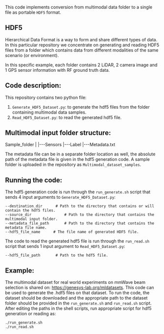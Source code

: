 This code implements conversion from multimodal data folder to a single file as portable `HDF5` format.

## HDF5
Hierarchical Data Format is a way to form and share different types of data. In this particular repository we concentrate on generating and reading HDF5 files from a folder which contains data from different modalities of the same scenario (or environment).

In this specific example, each folder contains 2 LiDAR, 2 camera image and 1 GPS sensor information with RF ground truth data.

## Code description:

This repository contains two python file:

1. `Generate_HDF5_Dataset.py`: to generate the hdf5 files from the folder containing multimodal data samples.
2. `Read_HDF5_Dataset.py`: to read the generated hdf5 file.


## Multimodal input folder structure:

Sample_folder
	|
	|---Sensors
	|---Label
	|---Metadata.txt

The metadata file can be in a separate folder location as well, the absolute path of the metadata file is given in the hdf5 generation code. A sample folder is uploaded in the repository as `Multimodal_dataset_samples`.


## Running the code:

The hdf5 generation code is run through the `run_generate.sh` script that sends 4 input arguments to `Generate_HDF5_Dataset.py`: 

    --destination_dir      # Path to the directory that contains or will contain the hdf5 files.
    --source_dir	           # Path to the directory that contains the multimodal input folder.
    --metadata_file_path       # Path to the directory that contains the metadata file name.
    --hdf5_file_name      # The file name of generated HDF5 file.

The code to read the generated hdf5 file is run through the `run_read.sh` script that sends 1 input argument to `Read_HDF5_Dataset.py`: 

    --hdf5_file_path       # Path to the hdf5 file.


## Example:
The multimodal dataset for real world experiments on mmWave beam selection is shared on: https://genesys-lab.org/mldatasets. This code can be used to generate the .hdf5 files on that dataset.
To run the code, the dataset should be downloaded and the appropriate path to the dataset folder should be provided in the `run_generate.sh` and `run_read.sh` script.
After editing the paths in the shell scripts, run appropriate script for hdf5 generation or reading as:

	./run_generate.sh
	./run_read.sh
